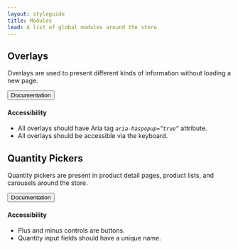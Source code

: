 ```yaml
---
layout: styleguide
title: Modules
lead: A list of global modules around the store.
---
```


<h2 class="usa-heading" id="text-inputs">Overlays</h2>
<p class="usa-font-lead">Overlays are used to present different kinds of information without loading a new page.</p>

<div class="usa-accordion-bordered usa-accordion-docs">
  <button class="usa-button-unstyled usa-accordion-button"
      aria-expanded="true" aria-controls="collapsible-0">
    Documentation
  </button>
  <div id="collapsible-0" aria-hidden="false" class="usa-accordion-content">
    <h4 class="usa-heading">Accessibility</h4>
    <ul class="usa-content-list">
      <li>All overlays should have Aria tag <em class="em-yellow-bg"><code>aria-haspopup=”true”</code></em> attribute.</li>
      <li>All overlays should be accessible via the keyboard.</li>
    </ul>
  </div>
</div>

<h2 class="usa-heading" id="text-inputs">Quantity Pickers</h2>
<p class="usa-font-lead">Quantity pickers are present in product detail pages, product lists, and carousels around the store.</p>

<div class="usa-accordion-bordered usa-accordion-docs">
  <button class="usa-button-unstyled usa-accordion-button"
      aria-expanded="true" aria-controls="collapsible-0">
    Documentation
  </button>
  <div id="collapsible-0" aria-hidden="false" class="usa-accordion-content">
    <h4 class="usa-heading">Accessibility</h4>
    <ul class="usa-content-list">
      <li>Plus and minus controls are buttons.</li>
      <li>Quantity input fields should have a unique name.</li>
    </ul>
  </div>
</div>
